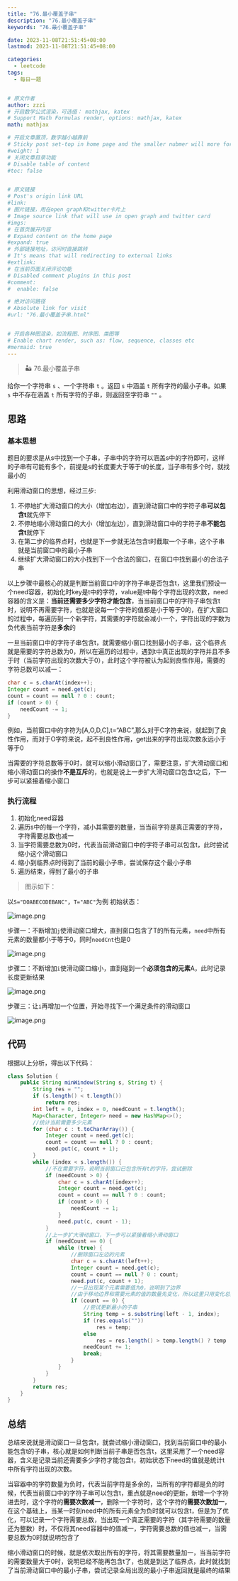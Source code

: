```yaml
---
title: "76.最小覆盖子串"
description: "76.最小覆盖子串"
keywords: "76.最小覆盖子串"

date: 2023-11-08T21:51:45+08:00
lastmod: 2023-11-08T21:51:45+08:00

categories:
  - leetcode
tags:
  - 每日一题


# 原文作者
author: zzzi
# 开启数学公式渲染，可选值： mathjax, katex
# Support Math Formulas render, options: mathjax, katex
math: mathjax

# 开启文章置顶，数字越小越靠前
# Sticky post set-top in home page and the smaller nubmer will more forward.
#weight: 1
# 关闭文章目录功能
# Disable table of content
#toc: false


# 原文链接
# Post's origin link URL
#link:
# 图片链接，用在open graph和twitter卡片上
# Image source link that will use in open graph and twitter card
#imgs:
# 在首页展开内容
# Expand content on the home page
#expand: true
# 外部链接地址，访问时直接跳转
# It's means that will redirecting to external links
#extlink:
# 在当前页面关闭评论功能
# Disabled comment plugins in this post
#comment:
#  enable: false

# 绝对访问路径
# Absolute link for visit
#url: "76.最小覆盖子串.html"


# 开启各种图渲染，如流程图、时序图、类图等
# Enable chart render, such as: flow, sequence, classes etc
#mermaid: true
---
```


>🏜️ 76.最小覆盖子串

给你一个字符串 `s` 、一个字符串 `t` 。返回 `s` 中涵盖 `t` 所有字符的最小子串。如果 `s` 中不存在涵盖 `t` 所有字符的子串，则返回空字符串 `""` 。

<!--more-->

## 思路

### 基本思想

题目的要求是从s中找到一个子串，子串中的字符可以涵盖s中的字符即可，这样的子串有可能有多个，前提是s的长度要大于等于t的长度，当子串有多个时，就找最小的

利用滑动窗口的思想，经过三步:

1. 不停地扩大滑动窗口的大小（增加右边），直到滑动窗口中的字符子串**可以包含t**就先停下
2. 不停地缩小滑动窗口的大小（增加左边），直到滑动窗口中的字符子串**不能包含t**就停下
3. 在第二步的临界点时，也就是下一步就无法包含t时截取一个子串，这个子串就是当前窗口中的最小子串
4. 继续扩大滑动窗口的大小找到下一个合法的窗口，在窗口中找到最小的合法子串

​		以上步骤中最核心的就是判断当前窗口中的字符子串是否包含t，这里我们预设一个need容器，初始化时key是t中的字符，value是t中每个字符出现的次数，need容器的含义是：**当前还需要多少字符才能包含**，当当前窗口中的字符子串包含t时，说明不再需要字符，也就是说每一个字符的值都是小于等于0的，在扩大窗口的过程中，每遍历到一个新字符，其需要的字符就会减小一个，字符出现的字数为负代表当前字符是**多余**的

​		一旦当前窗口中的字符子串包含t，就需要缩小窗口找到最小的子串，这个临界点就是需要的字符总数为0，所以在遍历的过程中，遇到t中真正出现的字符并且不多于时（当前字符出现的次数大于0），此时这个字符被认为起到良性作用，需要的字符总数可以减一：

```java
char c = s.charAt(index++);
Integer count = need.get(c);
count = count == null ? 0 : count;
if (count > 0) {
    needCount -= 1;
}
```

例如，当前窗口中的字符为[A,O,D,C],t=“ABC”,那么对于C字符来说，就起到了良性作用，而对于O字符来说，起不到良性作用，get出来的字符出现次数永远小于等于0

当需要的字符总数等于0时，就可以缩小滑动窗口了，需要注意，扩大滑动窗口和缩小滑动窗口的操作**不是互斥**的，也就是说上一步扩大滑动窗口包含t之后，下一步可以紧接着缩小窗口

### 执行流程

1. 初始化need容器
2. 遍历s中的每一个字符，减小其需要的数量，当当前字符是真正需要的字符，字符需要总数也减一
3. 当字符需要总数为0时，代表当前滑动窗口中的字符子串可以包含t，此时尝试缩小这个滑动窗口
4. 缩小到临界点时得到了当前的最小子串，尝试保存这个最小子串
5. 遍历结束，得到了最小的子串

> 图示如下：

以`S="DOABECODEBANC"`，`T="ABC"`为例 初始状态：

![image.png](https://zzzi-img-1313100942.cos.ap-beijing.myqcloud.com/img/202311082209527.png)

步骤一：不断增加`j`使滑动窗口增大，直到窗口包含了T的所有元素，`need`中所有元素的数量都小于等于0，同时`needCnt`也是0

![image.png](https://zzzi-img-1313100942.cos.ap-beijing.myqcloud.com/img/202311082209540.png)

步骤二：不断增加`i`使滑动窗口缩小，直到碰到一个**必须包含的元素**A，此时记录长度更新结果

![image.png](https://zzzi-img-1313100942.cos.ap-beijing.myqcloud.com/img/202311082209565.png)

步骤三：让`i`再增加一个位置，开始寻找下一个满足条件的滑动窗口

![image.png](https://zzzi-img-1313100942.cos.ap-beijing.myqcloud.com/img/202311082209544.png)

## 代码

根据以上分析，得出以下代码：

```java
class Solution {
    public String minWindow(String s, String t) {
        String res = "";
        if (s.length() < t.length())
            return res;
        int left = 0, index = 0, needCount = t.length();
        Map<Character, Integer> need = new HashMap<>();
        //统计当前需要多少元素
        for (char c : t.toCharArray()) {
            Integer count = need.get(c);
            count = count == null ? 0 : count;
            need.put(c, count + 1);
        }
        while (index < s.length()) {
            //不在需要字符，说明当前窗口已包含所有t的字符，尝试删除
            if (needCount > 0) {
                char c = s.charAt(index++);
                Integer count = need.get(c);
                count = count == null ? 0 : count;
                if (count > 0) {
                    needCount -= 1;
                }
                need.put(c, count - 1);
            }
            //上一步扩大滑动窗口，下一步可以紧接着缩小滑动窗口
            if (needCount == 0) {
                while (true) {
                    //删除窗口左边的元素
                    char c = s.charAt(left++);
                    Integer count = need.get(c);
                    count = count == null ? 0 : count;
                    need.put(c, count + 1);
                    //一旦出现某个元素需要值为0，说明到了边界
                    //由于移动边界和需要元素的值的数量先变化，所以这里只用变化总数
                    if (count == 0) {
                        //尝试更新最小的子串
                        String temp = s.substring(left - 1, index);
                        if (res.equals(""))
                            res = temp;
                        else
                            res = res.length() > temp.length() ? temp : res;
                        needCount += 1;
                        break;
                    }
                }
            }
        }
        return res;
    }
}
```

## 总结

​		总结来说就是滑动窗口一旦包含t，就尝试缩小滑动窗口，找到当前窗口中的最小能包含t的子串，核心就是如何判断当前子串是否包含t，这里采用了一个need容器，含义是记录当前还需要多少字符才能包含t，初始状态下need的值就是统计t中所有字符出现的次数。

​		当容器中的字符数量为负时，代表当前字符是多余的，当所有的字符都是负的时候，代表当前窗口中的字符子串可以包含t，重点就是need的更新，新增一个字符进去时，这个字符的**需要次数减一**，删除一个字符时，这个字符的**需要次数加一**，在这个基础上，当某一时刻need中的所有元素全为负时就可以包含t，但是为了优化，可以记录一个字符需要总数，当出现一个真正需要的字符（其字符需要的数量还为整数）时，不仅将其need容器中的值减一，字符需要总数的值也减一，当需要总数为0时就说明包含了

​		缩小滑动窗口的时候，就是依次取出所有的字符，将其需要数量加一，当当前字符的需要数量大于0时，说明已经不能再包含t了，也就是到达了临界点，此时就找到了当前滑动窗口中的最小子串，尝试记录全局出现的最小子串返回就是最终的结果

 
